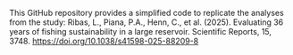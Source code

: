 This GitHub repository provides a simplified code to replicate the analyses from the study: 
Ribas, L., Piana, P.A., Henn, C., et al. (2025). Evaluating 36 years of fishing sustainability in a large reservoir. Scientific Reports, 15, 3748. https://doi.org/10.1038/s41598-025-88209-8
